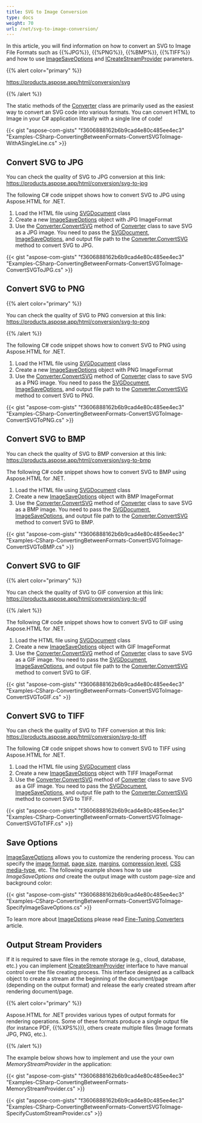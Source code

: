 ```yaml
---
title: SVG to Image Conversion
type: docs
weight: 70
url: /net/svg-to-image-conversion/
---
```


In this article, you will find information on how to convert an SVG to Image File Formats such as {{%JPG%}}, {{%PNG%}}, {{%BMP%}}, {{%TIFF%}} and how to use [ImageSaveOptions](https://apireference.aspose.com/net/html/aspose.html.saving/imagesaveoptions) and [ICreateStreamProvider](https://apireference.aspose.com/net/html/aspose.html.io/icreatestreamprovider) parameters.

{{% alert color="primary" %}} 

<https://products.aspose.app/html/conversion/svg> 

{{% /alert %}} 

The static methods of the [Converter](https://apireference.aspose.com/net/html/aspose.html.converters/converter) class are primarily used as the easiest way to convert an SVG code into various formats. You can convert HTML to Image in your C# application literally with a single line of code!

{{< gist "aspose-com-gists" "f3606888162b6b9cad4e80c485ee4ec3" "Examples-CSharp-ConvertingBetweenFormats-ConvertSVGToImage-WithASingleLine.cs" >}}
## **Convert SVG to JPG**
You can check the quality of SVG to JPG conversion at this link: <https://products.aspose.app/html/conversion/svg-to-jpg>

The following C# code snippet shows how to convert SVG to JPG using Aspose.HTML for .NET.

1. Load the HTML file using [SVGDocument](https://apireference.aspose.com/net/html/aspose.html.dom.svg/svgdocument) class
1. Create a new [ImageSaveOptions](https://apireference.aspose.com/net/html/aspose.html.saving/imagesaveoptions) object with JPG ImageFormat
1. Use the [Converter.ConvertSVG](https://apireference.aspose.com/net/html/aspose.html.converters.converter/convertsvg/methods/37) method of [Converter](https://apireference.aspose.com/net/html/aspose.html.converters/converter) class to save SVG as a JPG image. You need to pass the [SVGDocument](https://apireference.aspose.com/net/html/aspose.html.dom.svg/svgdocument), [ImageSaveOptions](https://apireference.aspose.com/net/html/aspose.html.saving/imagesaveoptions), and output file path to the [Converter.ConvertSVG](https://apireference.aspose.com/net/html/aspose.html.converters.converter/convertsvg/methods/37) method to convert SVG to JPG.

{{< gist "aspose-com-gists" "f3606888162b6b9cad4e80c485ee4ec3" "Examples-CSharp-ConvertingBetweenFormats-ConvertSVGToImage-ConvertSVGToJPG.cs" >}}
## **Convert SVG to PNG**
{{% alert color="primary" %}} 

You can check the quality of SVG to PNG conversion at this link: <https://products.aspose.app/html/conversion/svg-to-png>

{{% /alert %}} 

The following C# code snippet shows how to convert SVG to PNG using Aspose.HTML for .NET.

1. Load the HTML file using [SVGDocument](https://apireference.aspose.com/net/html/aspose.html.dom.svg/svgdocument) class
1. Create a new [ImageSaveOptions](https://apireference.aspose.com/net/html/aspose.html.saving/imagesaveoptions) object with PNG ImageFormat
1. Use the [Converter.ConvertSVG](https://apireference.aspose.com/net/html/aspose.html.converters.converter/convertsvg/methods/37) method of [Converter](https://apireference.aspose.com/net/html/aspose.html.converters/converter) class to save SVG as a PNG image. You need to pass the [SVGDocument](https://apireference.aspose.com/net/html/aspose.html.dom.svg/svgdocument), [ImageSaveOptions](https://apireference.aspose.com/net/html/aspose.html.saving/imagesaveoptions), and output file path to the [Converter.ConvertSVG](https://apireference.aspose.com/net/html/aspose.html.converters.converter/convertsvg/methods/37) method to convert SVG to PNG.

{{< gist "aspose-com-gists" "f3606888162b6b9cad4e80c485ee4ec3" "Examples-CSharp-ConvertingBetweenFormats-ConvertSVGToImage-ConvertSVGToPNG.cs" >}}
## **Convert SVG to BMP**
You can check the quality of SVG to BMP conversion at this link: <https://products.aspose.app/html/conversion/svg-to-bmp>

The following C# code snippet shows how to convert SVG to BMP using Aspose.HTML for .NET.

1. Load the HTML file using [SVGDocument](https://apireference.aspose.com/net/html/aspose.html.dom.svg/svgdocument) class
1. Create a new [ImageSaveOptions](https://apireference.aspose.com/net/html/aspose.html.saving/imagesaveoptions) object with BMP ImageFormat
1. Use the [Converter.ConvertSVG](https://apireference.aspose.com/net/html/aspose.html.converters.converter/convertsvg/methods/37) method of [Converter](https://apireference.aspose.com/net/html/aspose.html.converters/converter) class to save SVG as a BMP image. You need to pass the [SVGDocument](https://apireference.aspose.com/net/html/aspose.html.dom.svg/svgdocument), [ImageSaveOptions](https://apireference.aspose.com/net/html/aspose.html.saving/imagesaveoptions), and output file path to the [Converter.ConvertSVG](https://apireference.aspose.com/net/html/aspose.html.converters.converter/convertsvg/methods/37) method to convert SVG to BMP.

{{< gist "aspose-com-gists" "f3606888162b6b9cad4e80c485ee4ec3" "Examples-CSharp-ConvertingBetweenFormats-ConvertSVGToImage-ConvertSVGToBMP.cs" >}}
## **Convert SVG to GIF**


{{% alert color="primary" %}} 

You can check the quality of SVG to GIF conversion at this link: <https://products.aspose.app/html/conversion/svg-to-gif>

{{% /alert %}} 

The following C# code snippet shows how to convert SVG to GIF using Aspose.HTML for .NET.

1. Load the HTML file using [SVGDocument](https://apireference.aspose.com/net/html/aspose.html.dom.svg/svgdocument) class
1. Create a new [ImageSaveOptions](https://apireference.aspose.com/net/html/aspose.html.saving/imagesaveoptions) object with GIF ImageFormat
1. Use the [Converter.ConvertSVG](https://apireference.aspose.com/net/html/aspose.html.converters.converter/convertsvg/methods/37) method of [Converter](https://apireference.aspose.com/net/html/aspose.html.converters/converter) class to save SVG as a GIF image. You need to pass the [SVGDocument](https://apireference.aspose.com/net/html/aspose.html.dom.svg/svgdocument), [ImageSaveOptions](https://apireference.aspose.com/net/html/aspose.html.saving/imagesaveoptions), and output file path to the [Converter.ConvertSVG](https://apireference.aspose.com/net/html/aspose.html.converters.converter/convertsvg/methods/37) method to convert SVG to GIF.

{{< gist "aspose-com-gists" "f3606888162b6b9cad4e80c485ee4ec3" "Examples-CSharp-ConvertingBetweenFormats-ConvertSVGToImage-ConvertSVGToGIF.cs" >}}
## **Convert SVG to TIFF**
You can check the quality of SVG to TIFF conversion at this link: <https://products.aspose.app/html/conversion/svg-to-tiff>

The following C# code snippet shows how to convert SVG to TIFF using Aspose.HTML for .NET.

1. Load the HTML file using [SVGDocument](https://apireference.aspose.com/net/html/aspose.html.dom.svg/svgdocument) class
1. Create a new [ImageSaveOptions](https://apireference.aspose.com/net/html/aspose.html.saving/imagesaveoptions) object with TIFF ImageFormat
1. Use the [Converter.ConvertSVG](https://apireference.aspose.com/net/html/aspose.html.converters.converter/convertsvg/methods/37) method of [Converter](https://apireference.aspose.com/net/html/aspose.html.converters/converter) class to save SVG as a GIF image. You need to pass the [SVGDocument](https://apireference.aspose.com/net/html/aspose.html.dom.svg/svgdocument), [ImageSaveOptions](https://apireference.aspose.com/net/html/aspose.html.saving/imagesaveoptions), and output file path to the [Converter.ConvertSVG](https://apireference.aspose.com/net/html/aspose.html.converters.converter/convertsvg/methods/37) method to convert SVG to TIFF.

{{< gist "aspose-com-gists" "f3606888162b6b9cad4e80c485ee4ec3" "Examples-CSharp-ConvertingBetweenFormats-ConvertSVGToImage-ConvertSVGToTIFF.cs" >}}
## **Save Options**
[ImageSaveOptions](https://apireference.aspose.com/net/html/aspose.html.saving/imagesaveoptions) allows you to customize the rendering process. You can specify the [image format](https://apireference.aspose.com/net/html/aspose.html.rendering.image/imageformat), [page size](https://apireference.aspose.com/net/html/aspose.html.rendering/renderingoptions/properties/pagesetup), [margins](https://apireference.aspose.com/net/html/aspose.html.drawing/page/properties/margin), [compression level](https://apireference.aspose.com/net/html/aspose.html.rendering.image/compression), [CSS media-type](https://apireference.aspose.com/net/html/aspose.html.rendering/mediatype), etc. The following example shows how to use *ImageSaveOptions and* create the output image with custom page-size and background color:

{{< gist "aspose-com-gists" "f3606888162b6b9cad4e80c485ee4ec3" "Examples-CSharp-ConvertingBetweenFormats-ConvertSVGToImage-SpecifyImageSaveOptions.cs" >}}

To learn more about [ImageOptions](https://apireference.aspose.com/net/html/aspose.html.saving/imagesaveoptions) please read [Fine-Tuning Converters](/html/net/fine-tuning-converters/) article.
## **Output Stream Providers**
If it is required to save files in the remote storage (e.g., cloud, database, etc.) you can implement [ICreateStreamProvider](https://apireference.aspose.com/net/html/aspose.html.io/icreatestreamprovider) interface to have manual control over the file creating process. This interface designed as a callback object to create a stream at the beginning of the document/page (depending on the output format) and release the early created stream after rendering document/page.

{{% alert color="primary" %}} 

Aspose.HTML for .NET provides various types of output formats for rendering operations. Some of these formats produce a single output file (for instance PDF, {{%XPS%}}), others create multiple files (Image formats JPG, PNG, etc.).

{{% /alert %}} 

The example below shows how to implement and use the your own *MemoryStreamProvider* in the application:

{{< gist "aspose-com-gists" "f3606888162b6b9cad4e80c485ee4ec3" "Examples-CSharp-ConvertingBetweenFormats-MemoryStreamProvider.cs" >}}

{{< gist "aspose-com-gists" "f3606888162b6b9cad4e80c485ee4ec3" "Examples-CSharp-ConvertingBetweenFormats-ConvertSVGToImage-SpecifyCustomStreamProvider.cs" >}}

